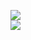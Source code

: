 <img src="https://github-readme-stats.vercel.app/api?username=codekristaps&show_icons=true&hide_border=true&theme=vision-friendly-dark"></br>
<img src="https://github-readme-stats.vercel.app/api/top-langs/?username=codekristaps&size_weight=0.15&hide_border=true&count_weight=0.5&layout=compact&theme=vision-friendly-dark"></br>
</br>
<img src="https://komarev.com/ghpvc/?username=codekristaps&style=for-the-badge&color=orange" alt=""/>
